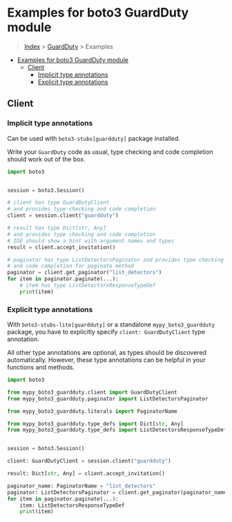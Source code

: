 <a id="examples-for-boto3-guardduty-module"></a>

# Examples for boto3 GuardDuty module

> [Index](../README.md) > [GuardDuty](./README.md) > Examples

- [Examples for boto3 GuardDuty module](#examples-for-boto3-guardduty-module)
  - [Client](#client)
    - [Implicit type annotations](#implicit-type-annotations)
    - [Explicit type annotations](#explicit-type-annotations)

<a id="client"></a>

## Client

<a id="implicit-type-annotations"></a>

### Implicit type annotations

Can be used with `boto3-stubs[guardduty]` package installed.

Write your `GuardDuty` code as usual, type checking and code completion should
work out of the box.

```python
import boto3


session = boto3.Session()

# client has type GuardDutyClient
# and provides type checking and code completion
client = session.client("guardduty")

# result has type Dict[str, Any]
# and provides type checking and code completion
# IDE should show a hint with argument names and types
result = client.accept_invitation()

# paginator has type ListDetectorsPaginator and provides type checking
# and code completion for paginate method
paginator = client.get_paginator("list_detectors")
for item in paginator.paginate(...):
    # item has type ListDetectorsResponseTypeDef
    print(item)
```

<a id="explicit-type-annotations"></a>

### Explicit type annotations

With `boto3-stubs-lite[guardduty]` or a standalone `mypy_boto3_guardduty`
package, you have to explicitly specify `client: GuardDutyClient` type
annotation.

All other type annotations are optional, as types should be discovered
automatically. However, these type annotations can be helpful in your functions
and methods.

```python
import boto3

from mypy_boto3_guardduty.client import GuardDutyClient
from mypy_boto3_guardduty.paginator import ListDetectorsPaginator

from mypy_boto3_guardduty.literals import PaginatorName

from mypy_boto3_guardduty.type_defs import Dict[str, Any]
from mypy_boto3_guardduty.type_defs import ListDetectorsResponseTypeDef


session = boto3.Session()

client: GuardDutyClient = session.client("guardduty")

result: Dict[str, Any] = client.accept_invitation()

paginator_name: PaginatorName = "list_detectors"
paginator: ListDetectorsPaginator = client.get_paginator(paginator_name)
for item in paginator.paginate(...):
    item: ListDetectorsResponseTypeDef
    print(item)
```
